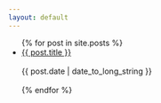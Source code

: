 ```yaml
---
layout: default
---
```

<ul>
  {% for post in site.posts %}
    <li>
      <a href="{{ post.url }}">
        {{ post.title }}
      </a>
	  <br>
	  <br>
	  <time datetime="{{ post.date | date: "%Y-%m-%d" }}">{{ post.date | date_to_long_string }}</time>
    </li>
	<br>
  {% endfor %}
</ul>